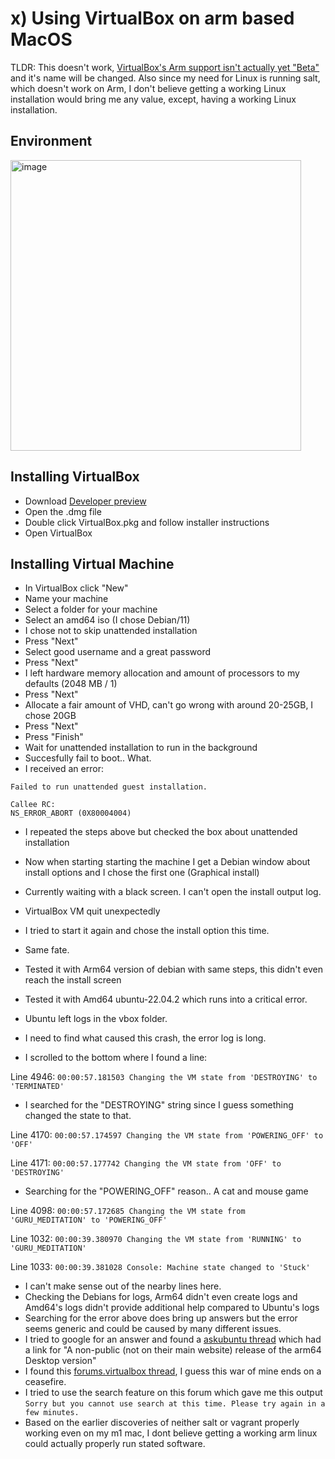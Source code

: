 # x) Using VirtualBox on arm based MacOS 

TLDR: This doesn't work, [VirtualBox's Arm support isn't actually yet "Beta"](https://forums.virtualbox.org/viewtopic.php?f=8&t=107344#p525202) and it's name will be changed. Also since my need for Linux is running salt, which doesn't work on Arm, I don't believe getting a working Linux installation would bring me any value, except, having a working Linux installation.

## Environment

<img width="465" alt="image" src="https://user-images.githubusercontent.com/73443709/233973482-6a4470de-0254-4107-98e8-e4d9992e4e80.png">

## Installing VirtualBox

- Download [Developer preview](https://download.virtualbox.org/virtualbox/7.0.8/VirtualBox-7.0.8_BETA4-156879-macOSArm64.dmg)
- Open the .dmg file
- Double click VirtualBox.pkg and follow installer instructions
- Open VirtualBox

## Installing Virtual Machine

- In VirtualBox click "New"
- Name your machine
- Select a folder for your machine
- Select an amd64 iso (I chose Debian/11)
- I chose not to skip unattended installation
- Press "Next"
- Select good username and a great password
- Press "Next"
- I left hardware memory allocation and amount of processors to my defaults (2048 MB / 1)
- Press "Next"
- Allocate a fair amount of VHD, can't go wrong with around 20-25GB, I chose 20GB
- Press "Next"
- Press "Finish"
- Wait for unattended installation to run in the background
- Succesfully fail to boot.. What.
- I received an error:

```
Failed to run unattended guest installation.

Callee RC:
NS_ERROR_ABORT (0X80004004)
```

- I repeated the steps above but checked the box about unattended installation
- Now when starting starting the machine I get a Debian window about install options and I chose the first one (Graphical install)
- Currently waiting with a black screen. I can't open the install output log.
- VirtualBox VM quit unexpectedly
- I tried to start it again and chose the install option this time.
- Same fate.
- Tested it with Arm64 version of debian with same steps, this didn't even reach the install screen
- Tested it with Amd64 ubuntu-22.04.2 which runs into a critical error.
- Ubuntu left logs in the vbox folder.
- I need to find what caused this crash, the error log is long.

- I scrolled to the bottom where I found a line:

Line 4946: `00:00:57.181503 Changing the VM state from 'DESTROYING' to 'TERMINATED'`

- I searched for the "DESTROYING" string since I guess something changed the state to that.

Line 4170: `00:00:57.174597 Changing the VM state from 'POWERING_OFF' to 'OFF'`

Line 4171: `00:00:57.177742 Changing the VM state from 'OFF' to 'DESTROYING'`

- Searching for the "POWERING_OFF" reason.. A cat and mouse game

Line 4098: `00:00:57.172685 Changing the VM state from 'GURU_MEDITATION' to 'POWERING_OFF'`

Line 1032: `00:00:39.380970 Changing the VM state from 'RUNNING' to 'GURU_MEDITATION'`

Line 1033: `00:00:39.381028 Console: Machine state changed to 'Stuck'`

- I can't make sense out of the nearby lines here.
- Checking the Debians for logs, Arm64 didn't even create logs and Amd64's logs didn't provide additional help compared to Ubuntu's logs
- Searching for the error above does bring up answers but the error seems generic and could be caused by many different issues.
- I tried to google for an answer and found a [askubuntu thread](https://askubuntu.com/a/1405125) which had a link for "A non-public (not on their main website) release of the arm64 Desktop version"
- I found this [forums.virtualbox thread](https://forums.virtualbox.org/viewtopic.php?t=108559), I guess this war of mine ends on a ceasefire.
- I tried to use the search feature on this forum which gave me this output `Sorry but you cannot use search at this time. Please try again in a few minutes.`
- Based on the earlier discoveries of neither salt or vagrant properly working even on my m1 mac, I dont believe getting a working arm linux could actually properly run stated software.

